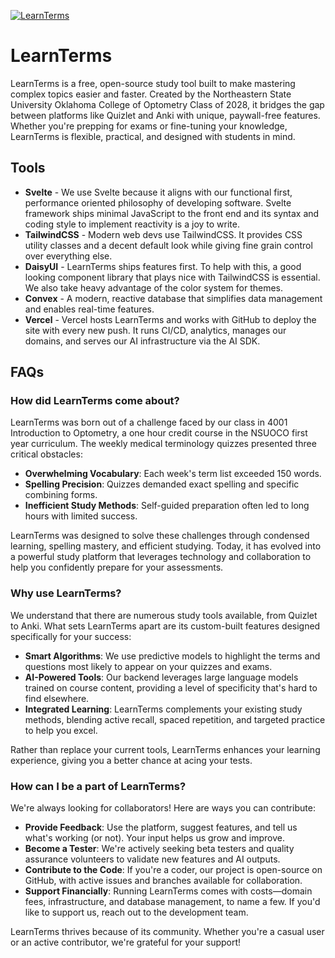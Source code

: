 [![LearnTerms](https://axcaluti7p.ufs.sh/f/DYlXFqnaImOr0iRZZjwE17POUXjVTyuaLZCAI0p9cgf4lt6w)](https://www.learnterms.com)

# LearnTerms

LearnTerms is a free, open-source study tool built to make mastering complex topics easier and faster. Created by the Northeastern State University Oklahoma College of Optometry Class of 2028, it bridges the gap between platforms like Quizlet and Anki with unique, paywall-free features. Whether you're prepping for exams or fine-tuning your knowledge, LearnTerms is flexible, practical, and designed with students in mind.

## Tools

- **Svelte** - We use Svelte because it aligns with our functional first, performance oriented philosophy of developing software. Svelte framework ships minimal JavaScript to the front end and its syntax and coding style to implement reactivity is a joy to write.
- **TailwindCSS** - Modern web devs use TailwindCSS. It provides CSS utility classes and a decent default look while giving fine grain control over everything else.
- **DaisyUI** - LearnTerms ships features first. To help with this, a good looking component library that plays nice with TailwindCSS is essential. We also take heavy advantage of the color system for themes.
- **Convex** - A modern, reactive database that simplifies data management and enables real-time features.
- **Vercel** - Vercel hosts LearnTerms and works with GitHub to deploy the site with every new push. It runs CI/CD, analytics, manages our domains, and serves our AI infrastructure via the AI SDK.

## FAQs

### How did LearnTerms come about?

LearnTerms was born out of a challenge faced by our class in 4001 Introduction to Optometry, a one hour credit course in the NSUOCO first year curriculum. The weekly medical terminology quizzes presented three critical obstacles:

- **Overwhelming Vocabulary**: Each week's term list exceeded 150 words.
- **Spelling Precision**: Quizzes demanded exact spelling and specific combining forms.
- **Inefficient Study Methods**: Self-guided preparation often led to long hours with limited success.

LearnTerms was designed to solve these challenges through condensed learning, spelling mastery, and efficient studying. Today, it has evolved into a powerful study platform that leverages technology and collaboration to help you confidently prepare for your assessments.

### Why use LearnTerms?

We understand that there are numerous study tools available, from Quizlet to Anki. What sets LearnTerms apart are its custom-built features designed specifically for your success:

- **Smart Algorithms**: We use predictive models to highlight the terms and questions most likely to appear on your quizzes and exams.
- **AI-Powered Tools**: Our backend leverages large language models trained on course content, providing a level of specificity that's hard to find elsewhere.
- **Integrated Learning**: LearnTerms complements your existing study methods, blending active recall, spaced repetition, and targeted practice to help you excel.

Rather than replace your current tools, LearnTerms enhances your learning experience, giving you a better chance at acing your tests.

### How can I be a part of LearnTerms?

We're always looking for collaborators! Here are ways you can contribute:

- **Provide Feedback**: Use the platform, suggest features, and tell us what's working (or not). Your input helps us grow and improve.
- **Become a Tester**: We're actively seeking beta testers and quality assurance volunteers to validate new features and AI outputs.
- **Contribute to the Code**: If you're a coder, our project is open-source on GitHub, with active issues and branches available for collaboration.
- **Support Financially**: Running LearnTerms comes with costs—domain fees, infrastructure, and database management, to name a few. If you'd like to support us, reach out to the development team.

LearnTerms thrives because of its community. Whether you're a casual user or an active contributor, we're grateful for your support!
